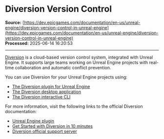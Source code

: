 # Diversion Version Control

**Source:** [https://dev.epicgames.com/documentation/en-us/unreal-engine/diversion-version-control-in-unreal-engine](https://dev.epicgames.com/documentation/en-us/unreal-engine/diversion-version-control-in-unreal-engine)  
**Processed:** 2025-06-14 16:20:53

---

[Diversion](https://www.diversion.dev/) is a cloud-based version control system, integrated with Unreal Engine. It supports large teams working on Unreal Engine projects with real-time collaboration and automatic conflict prevention.

You can use Diversion for your Unreal Engine projects using:

-   [The Diversion plugin for Unreal Engine](https://docs.diversion.dev/unreal/unreal-engine-plugin)
-   [The Diversion desktop application](https://app.diversion.dev/signup)
-   [The Diversion interactive CLI](https://docs.diversion.dev/cmd-ref/about-cmd)

For more information, visit the following links to the official Diversion documentation:

-   [Unreal Engine plugin](https://docs.diversion.dev/unreal/unreal-engine-plugin)
-   [Get Started with Diversion in 10 minutes](https://youtu.be/3nYVv8p9sMI?feature=shared)
-   [Diversion official support server](https://discord.com/invite/HDAGJvgkuT)